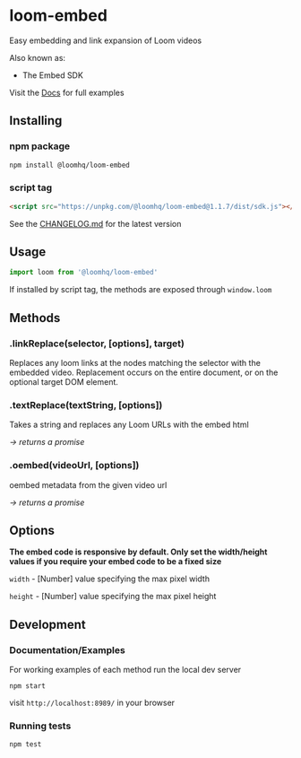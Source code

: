 # loom-embed

Easy embedding and link expansion of Loom videos

Also known as:

- The Embed SDK

Visit the [Docs](https://loom.dev) for full examples

## Installing

### npm package

```sh
npm install @loomhq/loom-embed
```

### script tag

```html
<script src="https://unpkg.com/@loomhq/loom-embed@1.1.7/dist/sdk.js"></script>
```

See the [CHANGELOG.md](https://github.com/loomhq/loom-embed/blob/master/CHANGELOG.md) for the latest version

## Usage

```js
import loom from '@loomhq/loom-embed'
````

If installed by script tag, the methods are exposed through `window.loom`

## Methods

### .linkReplace(selector, [options], target)

Replaces any loom links at the nodes matching the selector with the embedded video. Replacement occurs on the entire document, or on the optional target DOM element.

### .textReplace(textString, [options])

Takes a string and replaces any Loom URLs with the embed html

_-> returns a promise_

### .oembed(videoUrl, [options])

oembed metadata from the given video url

_-> returns a promise_

## Options

**The embed code is responsive by default. Only set the width/height values if you require your embed code to be a fixed size**

`width` - [Number] value specifying the max pixel width

`height` - [Number] value specifying the max pixel height


## Development

### Documentation/Examples
For working examples of each method run the local dev server

```
npm start
```

visit `http://localhost:8989/` in your browser

### Running tests
```
npm test
```
